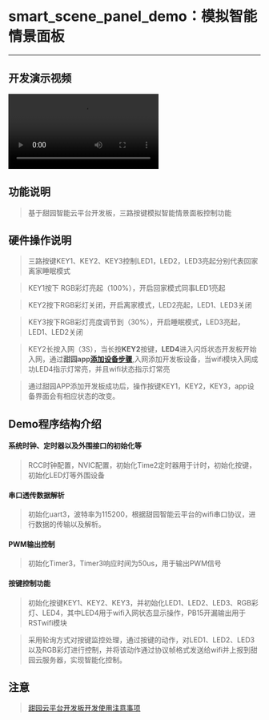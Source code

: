 # smart_scene_panel_demo：模拟智能情景面板
------------------------------------------

## 开发演示视频

![模拟智能情景面板-演示视频](https://smart-img.5itianyuan.com/open/smart_scene_panel_demo.mp4)

## 功能说明

> 基于甜园智能云平台开发板，三路按键模拟智能情景面板控制功能

## 硬件操作说明

> 三路按键KEY1、KEY2、KEY3控制LED1，LED2，LED3亮起分别代表回家离家睡眠模式

> KEY1按下 RGB彩灯亮起（100%），开启回家模式同事LED1亮起

> KEY2按下RGB彩灯关闭，开启离家模式，LED2亮起，LED1、LED3关闭

> KEY3按下RGB彩灯亮度调节到（30%），开启睡眠模式，LED3亮起，LED1、LED2关闭

> KEY2长按入网（3S），当长按**KEY2**按键，**LED4**进入闪烁状态开发板开始入网，通过**甜园app[添加设备步骤](app_add_wifidevelopboard.md)**,入网添加开发板设备，当wifi模块入网成功LED4指示灯常亮，并且wifi状态指示灯常亮

> 通过甜园APP添加开发板成功后，操作按键KEY1，KEY2，KEY3，app设备界面会有相应状态的改变。

## Demo程序结构介绍

#### 系统时钟、定时器以及外围接口的初始化等

> RCC时钟配置，NVIC配置，初始化Time2定时器用于计时，初始化按键，初始化LED灯等外围设备

#### 串口透传数据解析

> 初始化uart3，波特率为115200，根据甜园智能云平台的wifi串口协议，进行数据的传输以及解析。

#### PWM输出控制

> 初始化Timer3，Timer3响应时间为50us，用于输出PWM信号

#### 按键控制功能

> 初始化按键KEY1、KEY2、KEY3，并初始化LED1、LED2、LED3、RGB彩灯、LED4，其中LED4用于wifi入网状态显示操作，PB15开漏输出用于RSTwifi模块

> 采用轮询方式对按键监控处理，通过按键的动作，对LED1、LED2、LED3以及RGB彩灯进行控制，并将该动作通过协议帧格式发送给wifi并上报到甜园云服务器，实现智能化控制。

## 注意

> [甜园云平台开发板开发使用注意事项](warning.md)
